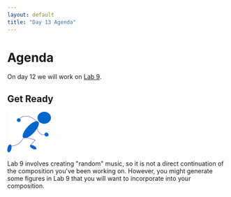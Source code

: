```yaml
---
layout: default
title: "Day 13 Agenda"
---
```


# Agenda

On day 12 we will work on [Lab 9](../labs/lab09.html).

## Get Ready

<img class="parimg" alt="Get ready" src="img/getready.png">

Lab 9 involves creating "random" music, so it is not a direct continuation of the composition you've been working on.  However, you might generate some figures in Lab 9 that you will want to incorporate into your composition.

<div class="clear"></div>
